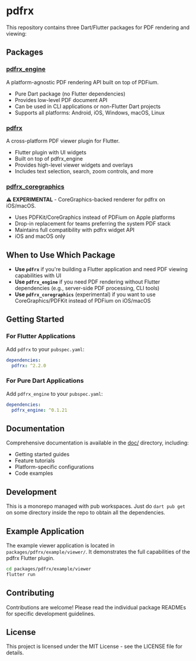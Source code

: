 # pdfrx

This repository contains three Dart/Flutter packages for PDF rendering and viewing:

## Packages

### [pdfrx_engine](packages/pdfrx_engine/)

A platform-agnostic PDF rendering API built on top of PDFium.

- Pure Dart package (no Flutter dependencies)
- Provides low-level PDF document API
- Can be used in CLI applications or non-Flutter Dart projects
- Supports all platforms: Android, iOS, Windows, macOS, Linux

### [pdfrx](packages/pdfrx/)

A cross-platform PDF viewer plugin for Flutter.

- Flutter plugin with UI widgets
- Built on top of pdfrx_engine
- Provides high-level viewer widgets and overlays
- Includes text selection, search, zoom controls, and more

### [pdfrx_coregraphics](packages/pdfrx_coregraphics/)

**⚠️ EXPERIMENTAL** - CoreGraphics-backed renderer for pdfrx on iOS/macOS.

- Uses PDFKit/CoreGraphics instead of PDFium on Apple platforms
- Drop-in replacement for teams preferring the system PDF stack
- Maintains full compatibility with pdfrx widget API
- iOS and macOS only

## When to Use Which Package

- **Use `pdfrx`** if you're building a Flutter application and need PDF viewing capabilities with UI
- **Use `pdfrx_engine`** if you need PDF rendering without Flutter dependencies (e.g., server-side PDF processing, CLI tools)
- **Use `pdfrx_coregraphics`** (experimental) if you want to use CoreGraphics/PDFKit instead of PDFium on iOS/macOS

## Getting Started

### For Flutter Applications

Add `pdfrx` to your `pubspec.yaml`:

```yaml
dependencies:
  pdfrx: ^2.2.0
```

### For Pure Dart Applications

Add `pdfrx_engine` to your `pubspec.yaml`:

```yaml
dependencies:
  pdfrx_engine: ^0.1.21
```

## Documentation

Comprehensive documentation is available in the [doc/](doc/) directory, including:
- Getting started guides
- Feature tutorials
- Platform-specific configurations
- Code examples

## Development

This is a monorepo managed with pub workspaces. Just do `dart pub get` on some directory inside the repo to obtain all the dependencies.

## Example Application

The example viewer application is located in `packages/pdfrx/example/viewer/`. It demonstrates the full capabilities of the pdfrx Flutter plugin.

```bash
cd packages/pdfrx/example/viewer
flutter run
```

## Contributing

Contributions are welcome! Please read the individual package READMEs for specific development guidelines.

## License

This project is licensed under the MIT License - see the LICENSE file for details.
